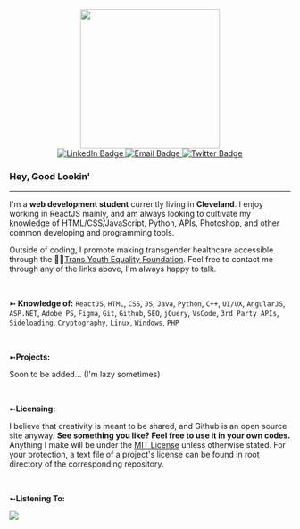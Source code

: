 <div id="header" align="center">
  <img src="https://o.remove.bg/downloads/9a588148-6602-4936-a5c9-a622fc870ee8/download-removebg-preview.png" width="250"/>
</div>

<div id="badges" align="center">
  <a href="www.linkedin.com/in/colton-fannin">
    <img src="https://img.shields.io/badge/LinkedIn-blue?style=for-the-badge&logo=linkedin&logoColor=white" alt="LinkedIn Badge"/>
  </a>
  <a href="https://instagram.com/coletonofcoal?igshid=NzZlODBkYWE4Ng%3D%3D&utm_source=qr">
    <img src="https://img.shields.io/badge/Email-red?style=for-the-badge&logo=gmail&logoColor=white" alt="Email Badge"/>
  </a>
  <a href="https://twitter.com/Cole71735681370">
    <img src="https://img.shields.io/badge/Twitter-blue?style=for-the-badge&logo=twitter&logoColor=white" alt="Twitter Badge"/>
  </a>
</div>

<h3>Hey, Good Lookin'</h3>

<hr>

<section>
<p>
  I'm a <b>web development student</b> currently living in <b>Cleveland</b>. I enjoy working in ReactJS mainly, and am always looking to cultivate my knowledge of HTML/CSS/JavaScript, Python, APIs, Photoshop, and other common developing and programming tools. 
</p>
<p>
  Outside of coding, I promote making transgender healthcare accessible through the 🏳️‍⚧️<a href="http://www.transyouthequality.org/">Trans Youth Equality Foundation</a>. Feel free to contact me through any of the links above, I'm always happy to talk.
</p>
</section>

<br>
<p>
  ➼<b> Knowledge of:</b> <code>ReactJS</code>, <code>HTML</code>, <code>CSS</code>, <code>JS</code>, <code>Java</code>, <code>Python</code>, <code>C++</code>, <code>UI/UX</code>, <code>AngularJS</code>, <code>ASP.NET</code>, <code>Adobe PS</code>, <code>Figma</code>, <code>Git</code>, <code>Github</code>, <code>SEO</code>, <code>jQuery</code>, <code>VsCode</code>, <code>3rd Party APIs</code>, <code>Sideloading</code>, <code>Cryptography</code>, <code>Linux</code>, <code>Windows</code>, <code>PHP</code>
</p>

<br>
<p>
  ➼<b>Projects:</b>
  <p>
    Soon to be added... (I'm lazy sometimes)
  </p>
</p>

<br>
<p>
➼<b>Licensing:</b>
  <p>
    I believe that creativity is meant to be shared, and Github is an open source site anyway. <b>See something you like? Feel free to use it in your own codes.</b> Anything I make will be under the <a href="https://choosealicense.com/licenses/mit/">MIT License</a> unless otherwise stated. For your protection, a text file of a project's license can be found in root directory of the corresponding repository.
  </p>
</p>

<br>
<p>
  ➼<b>Listening To:</b>
</p>
<img src="https://spotify-github-profile.vercel.app/api/view.svg?uid=31uqmatvkighk2ytabsz25veomne&redirect=true][https://spotify-github-profile.vercel.app/api/view.svg?uid=31uqmatvkighk2ytabsz25veomne&cover_image=true&theme=natemoo-re&show_offline=false&background_color=121212&interchange=true&bar_color=53b14f&bar_color_cover=false"/>


